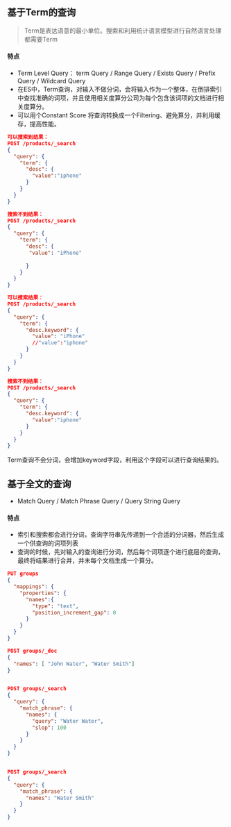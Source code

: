 ## 基于Term的查询

> Term是表达语意的最小单位。搜索和利用统计语言模型进行自然语言处理都需要Term

#### 特点

- Term Level Query： term Query / Range Query / Exists Query / Prefix Query / Wildcard Query
- 在ES中，Term查询，对输入不做分词，会将输入作为一个整体，在倒排索引中查找准确的词项，并且使用相关度算分公司为每个包含该词项的文档进行相关度算分。
- 可以用个Constant Score 将查询转换成一个Filtering、避免算分，并利用缓存，提高性能。

```json
可以搜索到结果：
POST /products/_search
{
  "query": {
    "term": {
      "desc": {
        "value":"iphone"
      }
    }
  }
}

搜索不到结果：
POST /products/_search
{
  "query": {
    "term": {
      "desc": {
       "value": "iPhone"
   
      }
    }
  }
}

可以搜索结果：
POST /products/_search
{
  "query": {
    "term": {
      "desc.keyword": {
        "value": "iPhone"
        //"value":"iphone"
      }
    }
  }
}

搜索不到结果：
POST /products/_search
{
  "query": {
    "term": {
      "desc.keyword": {
        "value":"iphone"
      }
    }
  }
}
```

Term查询不会分词，会增加keyword字段，利用这个字段可以进行查询结果的。





## 基于全文的查询

- Match Query / Match Phrase Query / Query String Query

#### 特点

- 索引和搜索都会进行分词，查询字符串先传递到一个合适的分词器，然后生成一个供查询的词项列表
- 查询的时候，先对输入的查询进行分词，然后每个词项逐个进行底层的查询，最终将结果进行合并，并未每个文档生成一个算分。

```json
PUT groups
{
  "mappings": {
    "properties": {
      "names":{
        "type": "text",
        "position_increment_gap": 0
      }
    }
  }
}

POST groups/_doc
{
  "names": [ "John Water", "Water Smith"]
}


POST groups/_search
{
  "query": {
    "match_phrase": {
      "names": {
        "query": "Water Water",
        "slop": 100
      }
    }
  }
}


POST groups/_search
{
  "query": {
    "match_phrase": {
      "names": "Water Smith"
    }
  }
}
```

